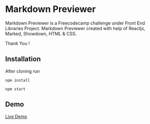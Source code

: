# Markdown Previewer

Markdown Previewer is a Freecodecamp challenge under Front End Libraries Project. 
Markdown Previewer created with help of Reactjs, Marked, Showdown, HTML & CSS.

Thank You !


## Installation

After cloning run

`npm install`

`npm start`


## Demo  
 [Live Demo](https://raviloop-pomodoro-clock.herokuapp.com/)